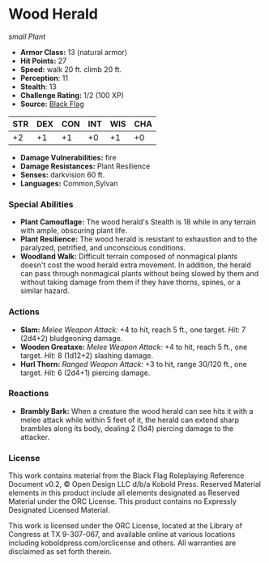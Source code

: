 # Wood Herald

*small* *Plant*

- **Armor Class:** 13 (natural armor)
- **Hit Points:** 27 
- **Speed:** walk 20 ft. climb 20 ft.
- **Perception**: 11
- **Stealth**: 13
- **Challenge Rating:** 1/2 (100 XP)
- **Source:** [Black Flag](https://koboldpress.com/kpstore/product/tovrpg-pg-mv/)

| STR | DEX | CON | INT | WIS | CHA |
| --- | --- | --- | --- | --- | --- |
| +2 | +1 | +1 | +0 | +1 | +0 |

- **Damage Vulnerabilities:** fire
- **Damage Resistances:** Plant Resilience
- **Senses:** darkvision 60 ft.
- **Languages:** Common,Sylvan

### Special Abilities

- **Plant Camouflage:** The wood herald's Stealth is 18 while in any terrain with ample, obscuring plant life.
- **Plant Resilience:** The wood herald is resistant to exhaustion and to the paralyzed, petrified, and unconscious conditions.
- **Woodland Walk:** Difficult terrain composed of nonmagical plants doesn't cost the wood herald extra movement. In addition, the herald can pass through nonmagical plants without being slowed by them and without taking damage from them if they have thorns, spines, or a similar hazard.

### Actions

- **Slam:** _Melee Weapon Attack:_ +4 to hit, reach 5 ft., one target. _Hit:_ 7 (2d4+2) bludgeoning damage.
- **Wooden Greataxe:** _Melee Weapon Attack:_ +4 to hit, reach 5 ft., one target. _Hit:_ 8 (1d12+2) slashing damage.
- **Hurl Thorn:** _Ranged Weapon Attack:_ +3 to hit, range 30/120 ft., one target. _Hit:_ 6 (2d4+1) piercing damage.

### Reactions

- **Brambly Bark:** When a creature the wood herald can see hits it with a melee attack while within 5 feet of it, the herald can extend sharp brambles along its body, dealing 2 (1d4) piercing damage to the attacker.


### License

This work contains material from the Black Flag Roleplaying Reference Document v0.2, © Open Design LLC d/b/a Kobold Press. Reserved Material elements in this product include all elements designated as Reserved Material under the ORC License. This product contains no Expressly Designated Licensed Material.

This work is licensed under the ORC License, located at the Library of Congress at TX 9-307-067, and available online at various locations including koboldpress.com/orclicense and others. All warranties are disclaimed as set forth therein.
